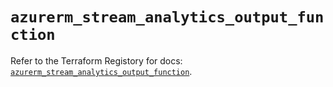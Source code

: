 # `azurerm_stream_analytics_output_function`

Refer to the Terraform Registory for docs: [`azurerm_stream_analytics_output_function`](https://www.terraform.io/docs/providers/azurerm/r/stream_analytics_output_function).
